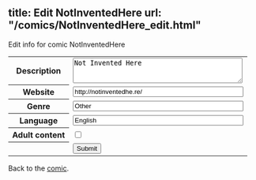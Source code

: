 title: Edit NotInventedHere
url: "/comics/NotInventedHere_edit.html"
---
Edit info for comic NotInventedHere

<form name="comic" action="http://gaepostmail.appspot.com/comic/" method="post">
<table class="comicinfo">
<tr>
<th>Description</th><td><textarea name="description" cols="40" rows="3">Not Invented Here</textarea></td>
</tr>
<tr>
<th>Website</th><td><input type="text" name="url" value="http://notinventedhe.re/" size="40"/></td>
</tr>
<tr>
<th>Genre</th><td><input type="text" name="genre" value="Other" size="40"/></td>
</tr>
<tr>
<th>Language</th><td><input type="text" name="language" value="English" size="40"/></td>
</tr>
<tr>
<th>Adult content</th><td><input type="checkbox" name="adult" value="adult" /></td>
</tr>
<tr>
<th></th><td>
<input type="hidden" name="comic" value="NotInventedHere" />
<input type="submit" name="submit" value="Submit" />
</td>
</tr>
</table>
</form>

Back to the [comic](NotInventedHere.html).
